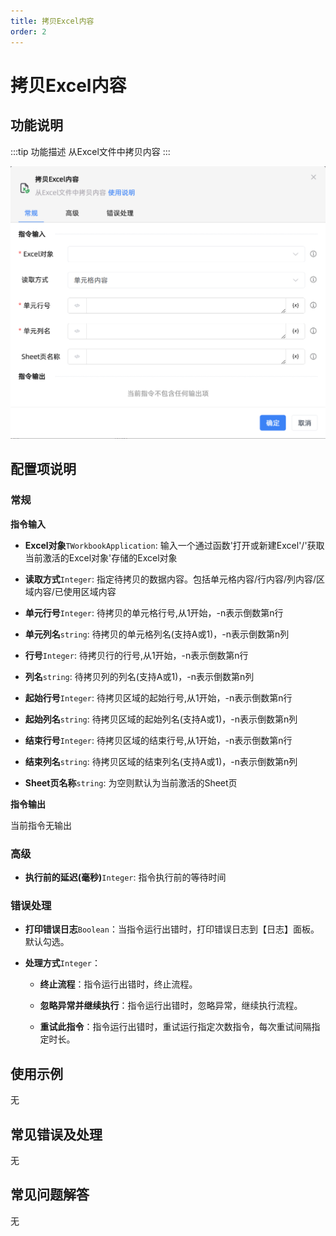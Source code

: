 ```yaml
---
title: 拷贝Excel内容
order: 2
---
```


# 拷贝Excel内容

## 功能说明

:::tip 功能描述
从Excel文件中拷贝内容
:::

![拷贝Excel内容](../../../../assets/拷贝Excel内容_command.png)

## 配置项说明

### 常规

**指令输入**

- **Excel对象**`TWorkbookApplication`: 输入一个通过函数'打开或新建Excel'/'获取当前激活的Excel对象'存储的Excel对象

- **读取方式**`Integer`: 指定待拷贝的数据内容。包括单元格内容/行内容/列内容/区域内容/已使用区域内容

- **单元行号**`Integer`: 待拷贝的单元格行号,从1开始，-n表示倒数第n行

- **单元列名**`string`: 待拷贝的单元格列名(支持A或1)，-n表示倒数第n列

- **行号**`Integer`: 待拷贝行的行号,从1开始，-n表示倒数第n行

- **列名**`string`: 待拷贝列的列名(支持A或1)，-n表示倒数第n列

- **起始行号**`Integer`: 待拷贝区域的起始行号,从1开始，-n表示倒数第n行

- **起始列名**`string`: 待拷贝区域的起始列名(支持A或1)，-n表示倒数第n列

- **结束行号**`Integer`: 待拷贝区域的结束行号,从1开始，-n表示倒数第n行

- **结束列名**`string`: 待拷贝区域的结束列名(支持A或1)，-n表示倒数第n列

- **Sheet页名称**`string`: 为空则默认为当前激活的Sheet页


**指令输出**

当前指令无输出

### 高级

- **执行前的延迟(毫秒)**`Integer`: 指令执行前的等待时间

### 错误处理

- **打印错误日志**`Boolean`：当指令运行出错时，打印错误日志到【日志】面板。默认勾选。

- **处理方式**`Integer`：

    - **终止流程**：指令运行出错时，终止流程。

    - **忽略异常并继续执行**：指令运行出错时，忽略异常，继续执行流程。

    - **重试此指令**：指令运行出错时，重试运行指定次数指令，每次重试间隔指定时长。

## 使用示例
无

## 常见错误及处理

无

## 常见问题解答

无

